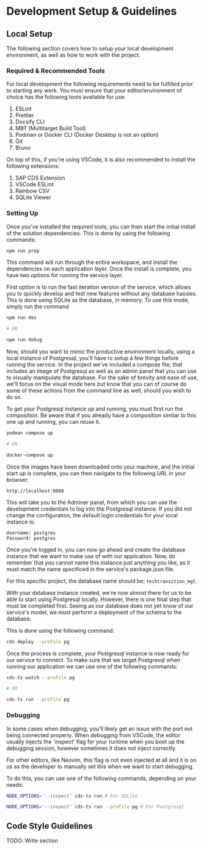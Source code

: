 # Development Setup & Guidelines

## Local Setup

The following section covers how to setup your local development environment, as well as how to work with the project.

### Required & Recommended Tools

For local development the following requirements need to be fulfilled prior to starting any work.
You must ensure that your editor/environment of choice has the following tools available for use:

1. ESLint
2. Prettier
3. Docsify CLI
4. MBT (Multitarget Build Tool)
5. Podman or Docker CLI (Docker Desktop is not an option)
6. Git
7. Bruno

On top of this, if you're using VSCode, it is also recommended to install the following extensions:

1. SAP CDS Extension
2. VSCode ESLint
3. Rainbow CSV
4. SQLite Viewer

### Setting Up

Once you've installed the required tools, you can then start the initial install of the solution dependencies.
This is done by using the following commands:

```bash
npm run prep
```

This command will run through the entire workspace, and install the dependencies on each application layer.
Once the install is complete, you have two options for running the service layer.

First option is to run the fast iteration version of the service, which allows you to quickly develop and test new features without any database hassles.
This is done using SQLite as the database, in memory. To use this mode, simply run the command

```bash
npm run dev

# OR

npm run debug
```

Now, should you want to mimic the productive environment locally, using a local instance of Postgresql, you'll have to setup a few things before running the service.
In the project we've included a compose file, that includes an image of Postgresql as well as an admin panel that you can use to visually manipulate the database.
For the sake of brevity and ease of use, we'll focus on the visual mode here but know that you can of course do some of these actions from the command line as well, should you wish to do so.

To get your Postgresql instance up and running, you must first run the composition. Be aware that if you already have a composition similar to this one up and running, you can reuse it.

```bash
podman compose up

# OR

docker-compose up
```

Once the images have been downloaded onto your machine, and the initial start up is complete, you can then navigate to the following URL in your browser:

```text
http://localhost:8080
```

This will take you to the Adminer panel, from which you can use the development credentials to log into the Postgresql instance.
If you did not change the configuration, the default login credentials for your local instance is:

```text
Username: postgres
Password: postgres
```

Once you're logged in, you can now go ahead and create the database instance that we want to make use of with our application.
Now, do remember that you cannot name this instance just anything you like, as it must match the name specificed in the service's package.json file.

For this specific project, the database name should be: ```techtransition_mgt```.

With your database instance created, we're now almost there for us to be able to start using Postgresql locally.
However, there is one final step that must be completed first.
Seeing as our database does not yet know of our service's model, we must perform a deployment of the schema to the database.

This is done using the following command:

```bash
cds deploy --profile pg
```

Once the process is complete, your Postgresql instance is now ready for our service to connect.
To make sure that we target Postgresql when running our application we can use one of the following commands:

```bash
cds-ts watch --profile pg

# OR

cds-ts run --profile pg
```

### Debugging

In some cases when debugging, you'll likely get an issue with the port not being connected properly.
When debugging from VSCode, the editor usually injects the 'inspect' flag for your runtime when you boot up the debugging session, however sometimes it does not inject correctly.

For other editors, like Neovim, this flag is not even injected at all and it is on us as the developer to manually set this when we want to start debugging.

To do this, you can use one of the following commands, depending on your needs:

```bash
NODE_OPTIONS='--inspect' cds-ts run # For SQLite

NODE_OPTIONS='--inspect' cds-ts run --profile pg # For Postgresql
```

## Code Style Guidelines

TODO: Write section
